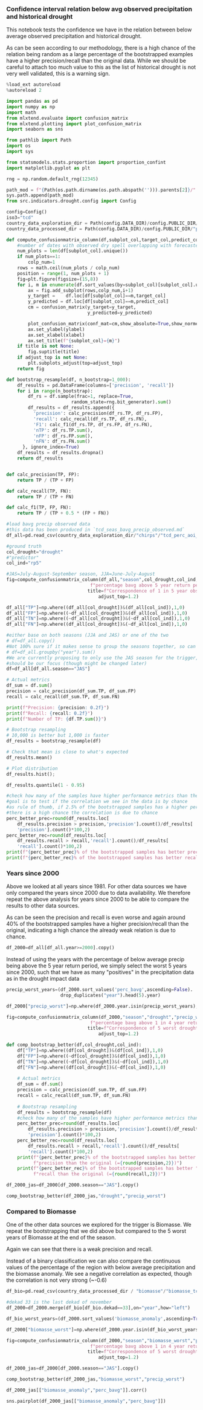 ### Confidence interval relation below avg observed precipitation and historical drought
This notebook tests the confidence we have in the relation between below average observed precipitation and historical drought. 

As can be seen according to our methodology, there is a high chance of the relation being random as a large percentage of the bootstrapped examples have a higher precision/recall than the original data. While we should be careful to attach too much value to this as the list of historical drought is not very well validated, this is a warning sign.

```python
%load_ext autoreload
%autoreload 2
```

```python
import pandas as pd
import numpy as np
import math
from mlxtend.evaluate import confusion_matrix
from mlxtend.plotting import plot_confusion_matrix
import seaborn as sns

from pathlib import Path
import os 
import sys

from statsmodels.stats.proportion import proportion_confint
import matplotlib.pyplot as plt

rng = np.random.default_rng(12345)

path_mod = f"{Path(os.path.dirname(os.path.abspath(''))).parents[2]}/"
sys.path.append(path_mod)
from src.indicators.drought.config import Config
```

```python
config=Config()
iso3="tcd"
country_data_exploration_dir = Path(config.DATA_DIR)/config.PUBLIC_DIR/"exploration"/iso3
country_data_processed_dir = Path(config.DATA_DIR)/config.PUBLIC_DIR/"processed"/iso3
```

```python
def compute_confusionmatrix_column(df,subplot_col,target_col,predict_col, ylabel,xlabel,colp_num=3,title=None,adjust_top=None):
    #number of dates with observed dry spell overlapping with forecasted per month
    num_plots = len(df[subplot_col].unique())
    if num_plots==1:
        colp_num=1
    rows = math.ceil(num_plots / colp_num)
    position = range(1, num_plots + 1)
    fig=plt.figure(figsize=(15,8))
    for i, m in enumerate(df.sort_values(by=subplot_col)[subplot_col].unique()):
        ax = fig.add_subplot(rows,colp_num,i+1)
        y_target =    df.loc[df[subplot_col]==m,target_col]
        y_predicted = df.loc[df[subplot_col]==m,predict_col]
        cm = confusion_matrix(y_target=y_target, 
                              y_predicted=y_predicted)

        plot_confusion_matrix(conf_mat=cm,show_absolute=True,show_normed=True,axis=ax,class_names=["No","Yes"])
        ax.set_ylabel(ylabel)
        ax.set_xlabel(xlabel)
        ax.set_title(f"{subplot_col}={m}")
    if title is not None:
        fig.suptitle(title)
    if adjust_top is not None:
        plt.subplots_adjust(top=adjust_top)
    return fig
```

```python
def bootstrap_resample(df, n_bootstrap=1_000):
    df_results = pd.DataFrame(columns=['precision', 'recall'])
    for i in range(n_bootstrap):
        df_rs = df.sample(frac=1, replace=True, 
                        random_state=rng.bit_generator).sum()
        df_results = df_results.append({
          'precision': calc_precision(df_rs.TP, df_rs.FP),
          'recall': calc_recall(df_rs.TP, df_rs.FN),
          'F1': calc_f1(df_rs.TP, df_rs.FP, df_rs.FN),
          'nTP': df_rs.TP.sum(),
          'nFP': df_rs.FP.sum(),
          'nFN': df_rs.FN.sum()
      }, ignore_index=True)
    df_results = df_results.dropna()
    return df_results


def calc_precision(TP, FP):
    return TP / (TP + FP)

def calc_recall(TP, FN):
    return TP / (TP + FN)

def calc_f1(TP, FP, FN):
    return TP / (TP + 0.5 * (FP + FN))
```

```python
#load bavg precip observed data
#this data has been produced in `tcd_seas_bavg_precip_observed.md`
df_all=pd.read_csv(country_data_exploration_dir/"chirps"/"tcd_perc_aoi_bavg.csv")
```

```python
#ground truth
col_drought="drought"
#"predictor"
col_ind="rp5"
```

```python
#JAS=July-August-September season, JJA=June-July-August
fig=compute_confusionmatrix_column(df_all,"season",col_drought,col_ind,"drought year in framework",
                               f"percentage bavg above 5 year return period ",
                              title=f"Correspondence of 1 in 5 year observed below average precipitation and reported drought years",
                                  adjust_top=1.2)
```

```python
df_all["TP"]=np.where((df_all[col_drought])&(df_all[col_ind]),1,0)
df_all["FP"]=np.where((~df_all[col_drought])&(df_all[col_ind]),1,0)
df_all["TN"]=np.where((~df_all[col_drought])&(~df_all[col_ind]),1,0)
df_all["FN"]=np.where((df_all[col_drought])&(~df_all[col_ind]),1,0)
```

```python
#either base on both seasons (JJA and JAS) or one of the two
# df=df_all.copy()
#Not 100% sure if it makes sense to group the seasons together, so can e.g. have 2FP but think it does
# df=df_all.groupby("year").sum()
#We are currently proposing to only use the JAS season for the trigger, so think that
#should be our focus (though might be changed later)
df=df_all[df_all.season=="JAS"]
```

```python
# Actual metrics
df_sum = df.sum()
precision = calc_precision(df_sum.TP, df_sum.FP)
recall = calc_recall(df_sum.TP, df_sum.FN)

print(f"Precision: {precision: 0.2f}")
print(f"Recall: {recall: 0.2f}")
print(f"Number of TP: {df.TP.sum()}")
```

```python
# Bootstrap resampling
# 10,000 is better but 1,000 is faster
df_results = bootstrap_resample(df)
```

```python
# Check that mean is close to what's expected
df_results.mean()
```

```python
# Plot distribution
df_results.hist();
```

```python
df_results.quantile(1 - 0.95)
```

```python
#check how many of the samples have higher performance metrics than the original
#goal is to test if the correlation we see in the data is by chance
#as rule of thumb, if 2.5% of the bootstrapped samples has a higher performance,
#there is a high chance the correlation is due to chance
perc_better_prec=round(df_results.loc[
    df_results.precision > precision,'precision'].count()/df_results[
    'precision'].count()*100,2)
perc_better_rec=round(df_results.loc[
    df_results.recall > recall,'recall'].count()/df_results[
    'recall'].count()*100,2)
print(f"{perc_better_prec}% of the bootstrapped samples has better precision than the original (={round(precision,2)})")
print(f"{perc_better_rec}% of the bootstrapped samples has better recall than the original (={round(recall,2)})")
```

### Years since 2000


Above we looked at all years since 1981. For other data sources we have only compared the years since 2000 due to data availability. We therefore repeat the above analysis for years since 2000 to be able to compare the results to other data sources. 

As can be seen the precision and recall is even worse and again around 40% of the bootstrapped samples have a higher precision/recall than the original, indicating a high chance the already weak relation is due to chance. 

```python
df_2000=df_all[df_all.year>=2000].copy()
```

Instead of using the years with the percentage of below average precip being above the 5 year return period, we simply select the worst 5 years since 2000, such that we have as many "positives" in the precipitation data as in the  drought impact data

```python
precip_worst_years=(df_2000.sort_values('perc_bavg',ascending=False).
                    drop_duplicates("year").head(5).year)
```

```python
df_2000["precip_worst"]=np.where(df_2000.year.isin(precip_worst_years),True,False)
```

```python
fig=compute_confusionmatrix_column(df_2000,"season","drought","precip_worst","drought year in framework",
                               f"percentage bavg above 1 in 4 year return period since 2000 ",
                              title=f"Correspondence of 5 worst drought and bel avg percipitation since 2000",
                                  adjust_top=1.2)
```

```python
def comp_bootstrap_better(df,col_drought,col_ind):
    df["TP"]=np.where((df[col_drought])&(df[col_ind]),1,0)
    df["FP"]=np.where((~df[col_drought])&(df[col_ind]),1,0)
    df["TN"]=np.where((~df[col_drought])&(~df[col_ind]),1,0)
    df["FN"]=np.where((df[col_drought])&(~df[col_ind]),1,0)
    
    # Actual metrics
    df_sum = df.sum()
    precision = calc_precision(df_sum.TP, df_sum.FP)
    recall = calc_recall(df_sum.TP, df_sum.FN)
    
    # Bootstrap resampling
    df_results = bootstrap_resample(df)
    #check how many of the samples have higher performance metrics than the original
    perc_better_prec=round(df_results.loc[
        df_results.precision > precision,'precision'].count()/df_results[
        'precision'].count()*100,2)
    perc_better_rec=round(df_results.loc[
        df_results.recall > recall,'recall'].count()/df_results[
        'recall'].count()*100,2)
    print(f"{perc_better_prec}% of the bootstrapped samples has better " 
          f"precision than the original (={round(precision,2)})")
    print(f"{perc_better_rec}% of the bootstrapped samples has better "
          f"recall than the original (={round(recall,2)})")
```

```python
df_2000_jas=df_2000[df_2000.season=="JAS"].copy()
```

```python
comp_bootstrap_better(df_2000_jas,"drought","precip_worst")
```

### Compared to Biomasse


One of the other data sources we explored for the trigger is Biomasse. We repeat the bootstrapping that we did above but compared to the 5 worst years of Biomasse at the end of the season. 

Again we can see that there is a weak precision and recall. 

Instead of a binary classification we can also compare the continuous values of the percentage of the region with below average precipitation and the biomasse anomaly. We see a negative correlation as expected, though the correlation is not very strong (~-0.6) 

```python
df_bio=pd.read_csv(country_data_processed_dir / "biomasse"/"biomasse_tcd_ADM2_dekad_10.csv")
```

```python
#dekad 33 is the last dekad of november
df_2000=df_2000.merge(df_bio[df_bio.dekad==33],on="year",how="left")
```

```python
df_bio_worst_years=(df_2000.sort_values('biomasse_anomaly',ascending=True).head(5).year)
```

```python
df_2000["biomasse_worst"]=np.where(df_2000.year.isin(df_bio_worst_years),True,False)
```

```python
fig=compute_confusionmatrix_column(df_2000,"season","biomasse_worst","precip_worst","biomass 1 in 4 worst anomaly",
                               f"percentage bavg above 1 in 4 year return period since 2000 ",
                              title=f"Correspondence of 5 worst drought and bel avg percipitation since 2000",
                                  adjust_top=1.2)
```

```python
df_2000_jas=df_2000[df_2000.season=="JAS"].copy()
```

```python
comp_bootstrap_better(df_2000_jas,"biomasse_worst","precip_worst")
```

```python
df_2000_jas[["biomasse_anomaly","perc_bavg"]].corr()
```

```python
sns.pairplot(df_2000_jas[["biomasse_anomaly","perc_bavg"]])
```

```python

```
